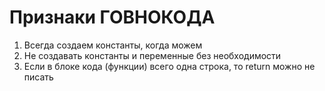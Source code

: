 # Признаки ГОВНОКОДА

1. Всегда создаем константы, когда можем
2. Не создавать константы и переменные без необходимости
3. Если в блоке кода (функции) всего одна строка, то return можно не писать


